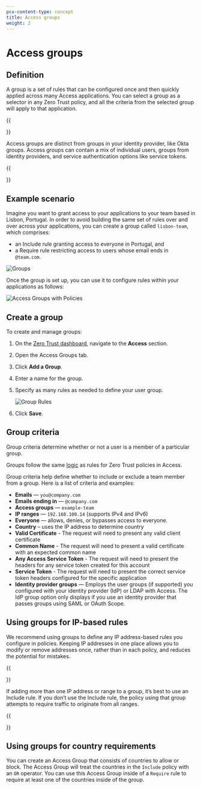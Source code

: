 ```yaml
---
pcx-content-type: concept
title: Access groups
weight: 2
---
```


# Access groups

## Definition

A group is a set of rules that can be configured once and then quickly applied across many Access applications. You can select a group as a selector in any Zero Trust policy, and all the criteria from the selected group will apply to that application.

{{<Aside type="note">}}

Access groups are distinct from groups in your identity provider, like Okta groups. Access groups can contain a mix of individual users, groups from identity providers, and service authentication options like service tokens.

{{</Aside>}}

## Example scenario

Imagine you want to grant access to your applications to your team based in Lisbon, Portugal. In order to avoid building the same set of rules over and over across your applications, you can create a group called `lisbon-team`, which comprises:

- an Include rule granting access to everyone in Portugal, and
- a Require rule restricting access to users whose email ends in `@team.com`.

![Groups](/cloudflare-one/static/documentation/identity/users/access-groups.png)

Once the group is set up, you can use it to configure rules within your applications as follows:

![Access Groups with Policies](/cloudflare-one/static/documentation/identity/users/access-groups-setup.png)

## Create a group

To create and manage groups:

1.  On the [Zero Trust dashboard](https://dash.teams.cloudflare.com), navigate to the **Access** section.
1.  Open the Access Groups tab.
1.  Click **Add a Group**.
1.  Enter a name for the group.
1.  Specify as many rules as needed to define your user group.

    ![Group Rules](/cloudflare-one/static/documentation/identity/users/group-rules.png)

1.  Click **Save**.

## Group criteria

Group criteria determine whether or not a user is a member of a particular group.

Groups follow the same [logic](/cloudflare-one/policies/) as rules for Zero Trust policies in Access.

Group criteria help define whether to include or exclude a team member from a group. Here is a list of criteria and examples:

- **Emails** — `you@company.com`
- **Emails ending in** — `@company.com`
- **Access groups** — `example-team`
- **IP ranges** — `192.168.100.14` (supports IPv4 and IPv6)
- **Everyone** — allows, denies, or bypasses access to everyone.
- **Country** – uses the IP address to determine country
- **Valid Certificate** - The request will need to present any valid client certificate
- **Common Name** - The request will need to present a valid certificate with an expected common name
- **Any Access Service Token** - The request will need to present the headers for any service token created for this account
- **Service Token** - The request will need to present the correct service token headers configured for the specific application
- **Identity provider groups** — Employs the user groups (if supported) you configured with your identity provider (IdP) or LDAP with Access. The IdP group option only displays if you use an identity provider that passes groups using SAML or OAuth Scope.

## Using groups for IP-based rules

We recommend using groups to define any IP address-based rules you configure in policies. Keeping IP addresses in one place allows you to modify or remove addresses once, rather than in each policy, and reduces the potential for mistakes.

{{<Aside>}}

If adding more than one IP address or range to a group, it’s best to use an Include rule. If you don’t use the Include rule, the policy using that group attempts to require traffic to originate from all ranges.

{{</Aside>}}

## Using groups for country requirements

You can create an Access Group that consists of countries to allow or block. The Access Group will treat the countries in the `Include` policy with an `OR` operator. You can use this Access Group inside of a `Require` rule to require at least one of the countries inside of the group.
